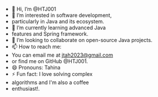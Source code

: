 - 👋 Hi, I’m @HTJ001
-  👀 I’m interested in software development,
-  particularly in Java and its ecosystem.
-  🌱 I’m currently learning advanced Java
-  features and Spring framework.
-   💞️ I’m looking to collaborate on open-source Java projects.
-   📫 How to reach me:
-   You can email me at jtah2023@gmail.com
-   or find me on GitHub @HTJ001.
-    😄 Pronouns: Tahina
-    ⚡ Fun fact: I love solving complex
-    algorithms and I'm also a coffee
-    enthusiast!.

<!---
HTJ001/HTJ001 is a ✨ special ✨ repository because its `README.md` (this file) appears on your GitHub profile.
You can click the Preview link to take a look at your changes.
--->
